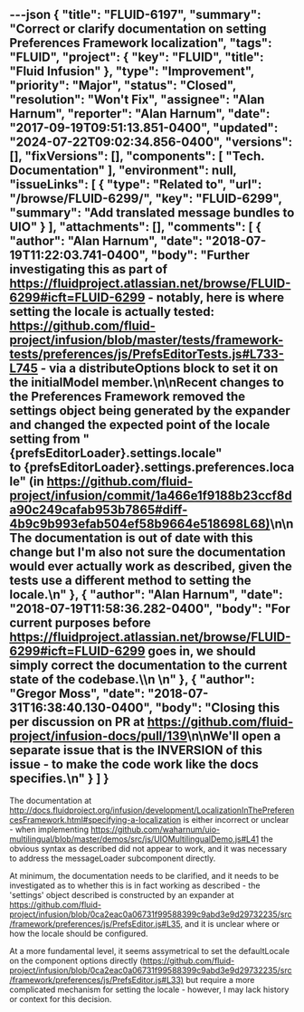 ---json
{
  "title": "FLUID-6197",
  "summary": "Correct or clarify documentation on setting Preferences Framework localization",
  "tags": "FLUID",
  "project": {
    "key": "FLUID",
    "title": "Fluid Infusion"
  },
  "type": "Improvement",
  "priority": "Major",
  "status": "Closed",
  "resolution": "Won't Fix",
  "assignee": "Alan Harnum",
  "reporter": "Alan Harnum",
  "date": "2017-09-19T09:51:13.851-0400",
  "updated": "2024-07-22T09:02:34.856-0400",
  "versions": [],
  "fixVersions": [],
  "components": [
    "Tech. Documentation"
  ],
  "environment": null,
  "issueLinks": [
    {
      "type": "Related to",
      "url": "/browse/FLUID-6299/",
      "key": "FLUID-6299",
      "summary": "Add translated message bundles to UIO"
    }
  ],
  "attachments": [],
  "comments": [
    {
      "author": "Alan Harnum",
      "date": "2018-07-19T11:22:03.741-0400",
      "body": "Further investigating this as part of <https://fluidproject.atlassian.net/browse/FLUID-6299#icft=FLUID-6299> - notably, here is where setting the locale is actually tested: <https://github.com/fluid-project/infusion/blob/master/tests/framework-tests/preferences/js/PrefsEditorTests.js#L733-L745> - via a distributeOptions block to set it on the initialModel member.\n\nRecent changes to the Preferences Framework removed the settings object being generated by the expander and changed the expected point of the locale setting from \"{prefsEditorLoader}.settings.locale\" to {prefsEditorLoader}.settings.preferences.locale\" (in <https://github.com/fluid-project/infusion/commit/1a466e1f9188b23ccf8da90c249cafab953b7865#diff-4b9c9b993efab504ef58b9664e518698L68)>\n\nThe documentation is out of date with this change but I'm also not sure the documentation would ever actually work as described, given the tests use a different method to setting the locale.\n"
    },
    {
      "author": "Alan Harnum",
      "date": "2018-07-19T11:58:36.282-0400",
      "body": "For current purposes before <https://fluidproject.atlassian.net/browse/FLUID-6299#icft=FLUID-6299> goes in, we should simply correct the documentation to the current state of the codebase.\\\n \n"
    },
    {
      "author": "Gregor Moss",
      "date": "2018-07-31T16:38:40.130-0400",
      "body": "Closing this per discussion on PR at <https://github.com/fluid-project/infusion-docs/pull/139>\n\nWe'll open a separate issue that is the INVERSION of this issue - to make the code work like the docs specifies.\n"
    }
  ]
}
---
The documentation at <http://docs.fluidproject.org/infusion/development/LocalizationInThePreferencesFramework.html#specifying-a-localization> is either incorrect or unclear - when implementing <https://github.com/waharnum/uio-multilingual/blob/master/demos/src/js/UIOMultilingualDemo.js#L41> the obvious syntax as described did not appear to work, and it was necessary to address the messageLoader subcomponent directly.

At minimum, the documentation needs to be clarified, and it needs to be investigated as to whether this is in fact working as described - the 'settings' object described is constructed by an expander at <https://github.com/fluid-project/infusion/blob/0ca2eac0a06731f99588399c9abd3e9d29732235/src/framework/preferences/js/PrefsEditor.js#L35,> and it is unclear where or how the locale should be configured.

At a more fundamental level, it seems assymetrical to set the defaultLocale on the component options directly (<https://github.com/fluid-project/infusion/blob/0ca2eac0a06731f99588399c9abd3e9d29732235/src/framework/preferences/js/PrefsEditor.js#L33)> but require a more complicated mechanism for setting the locale - however, I may lack history or context for this decision.

        